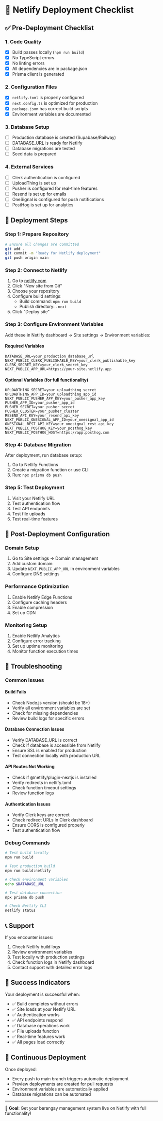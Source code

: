# 🚀 Netlify Deployment Checklist

## ✅ Pre-Deployment Checklist

### 1. Code Quality
- [x] Build passes locally (`npm run build`)
- [x] No TypeScript errors
- [x] No linting errors
- [x] All dependencies are in package.json
- [x] Prisma client is generated

### 2. Configuration Files
- [x] `netlify.toml` is properly configured
- [x] `next.config.ts` is optimized for production
- [x] `package.json` has correct build scripts
- [x] Environment variables are documented

### 3. Database Setup
- [ ] Production database is created (Supabase/Railway)
- [ ] DATABASE_URL is ready for Netlify
- [ ] Database migrations are tested
- [ ] Seed data is prepared

### 4. External Services
- [ ] Clerk authentication is configured
- [ ] UploadThing is set up
- [ ] Pusher is configured for real-time features
- [ ] Resend is set up for emails
- [ ] OneSignal is configured for push notifications
- [ ] PostHog is set up for analytics

## 🚀 Deployment Steps

### Step 1: Prepare Repository
```bash
# Ensure all changes are committed
git add .
git commit -m "Ready for Netlify deployment"
git push origin main
```

### Step 2: Connect to Netlify
1. Go to [netlify.com](https://netlify.com)
2. Click "New site from Git"
3. Choose your repository
4. Configure build settings:
   - Build command: `npm run build`
   - Publish directory: `.next`
5. Click "Deploy site"

### Step 3: Configure Environment Variables
Add these in Netlify dashboard → Site settings → Environment variables:

#### Required Variables
```env
DATABASE_URL=your_production_database_url
NEXT_PUBLIC_CLERK_PUBLISHABLE_KEY=your_clerk_publishable_key
CLERK_SECRET_KEY=your_clerk_secret_key
NEXT_PUBLIC_APP_URL=https://your-site.netlify.app
```

#### Optional Variables (for full functionality)
```env
UPLOADTHING_SECRET=your_uploadthing_secret
UPLOADTHING_APP_ID=your_uploadthing_app_id
NEXT_PUBLIC_PUSHER_APP_KEY=your_pusher_app_key
PUSHER_APP_ID=your_pusher_app_id
PUSHER_SECRET=your_pusher_secret
PUSHER_CLUSTER=your_pusher_cluster
RESEND_API_KEY=your_resend_api_key
NEXT_PUBLIC_ONESIGNAL_APP_ID=your_onesignal_app_id
ONESIGNAL_REST_API_KEY=your_onesignal_rest_api_key
NEXT_PUBLIC_POSTHOG_KEY=your_posthog_key
NEXT_PUBLIC_POSTHOG_HOST=https://app.posthog.com
```

### Step 4: Database Migration
After deployment, run database setup:
1. Go to Netlify Functions
2. Create a migration function or use CLI
3. Run: `npx prisma db push`

### Step 5: Test Deployment
1. Visit your Netlify URL
2. Test authentication flow
3. Test API endpoints
4. Test file uploads
5. Test real-time features

## 🔧 Post-Deployment Configuration

### Domain Setup
1. Go to Site settings → Domain management
2. Add custom domain
3. Update `NEXT_PUBLIC_APP_URL` in environment variables
4. Configure DNS settings

### Performance Optimization
1. Enable Netlify Edge Functions
2. Configure caching headers
3. Enable compression
4. Set up CDN

### Monitoring Setup
1. Enable Netlify Analytics
2. Configure error tracking
3. Set up uptime monitoring
4. Monitor function execution times

## 🚨 Troubleshooting

### Common Issues

#### Build Fails
- Check Node.js version (should be 18+)
- Verify all environment variables are set
- Check for missing dependencies
- Review build logs for specific errors

#### Database Connection Issues
- Verify DATABASE_URL is correct
- Check if database is accessible from Netlify
- Ensure SSL is enabled for production
- Test connection locally with production URL

#### API Routes Not Working
- Check if @netlify/plugin-nextjs is installed
- Verify redirects in netlify.toml
- Check function timeout settings
- Review function logs

#### Authentication Issues
- Verify Clerk keys are correct
- Check redirect URLs in Clerk dashboard
- Ensure CORS is configured properly
- Test authentication flow

### Debug Commands
```bash
# Test build locally
npm run build

# Test production build
npm run build:netlify

# Check environment variables
echo $DATABASE_URL

# Test database connection
npx prisma db push

# Check Netlify CLI
netlify status
```

## 📞 Support

If you encounter issues:
1. Check Netlify build logs
2. Review environment variables
3. Test locally with production settings
4. Check function logs in Netlify dashboard
5. Contact support with detailed error logs

## 🎉 Success Indicators

Your deployment is successful when:
- ✅ Build completes without errors
- ✅ Site loads at your Netlify URL
- ✅ Authentication works
- ✅ API endpoints respond
- ✅ Database operations work
- ✅ File uploads function
- ✅ Real-time features work
- ✅ All pages load correctly

## 🔄 Continuous Deployment

Once deployed:
- Every push to main branch triggers automatic deployment
- Preview deployments are created for pull requests
- Environment variables are automatically applied
- Database migrations can be automated

---

**🎯 Goal**: Get your barangay management system live on Netlify with full functionality!

